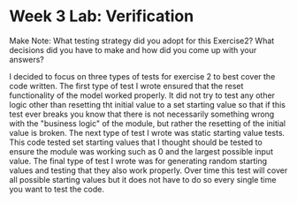 # Week 3 Lab: Verification

Make Note: What testing strategy did you adopt for this Exercise2? What decisions did you have to make and how did you come up with your answers?

I decided to focus on three types of tests for exercise 2 to best cover the code written. The first type of test I wrote ensured that the reset functionality of the model worked properly. It did not try to test any other logic other than resetting tht initial value to a set starting value so that if this test ever breaks you know that there is not necessarily something wrong with the "business logic" of the module, but rather the resetting of the initial value is broken. The next type of test I wrote was static starting value tests. This code tested set starting values that I thought should be tested to ensure the module was working such as 0 and the largest possible input value. The final type of test I wrote was for generating random starting values and testing that they also work properly. Over time this test will cover all possible starting values but it does not have to do so every single time you want to test the code.